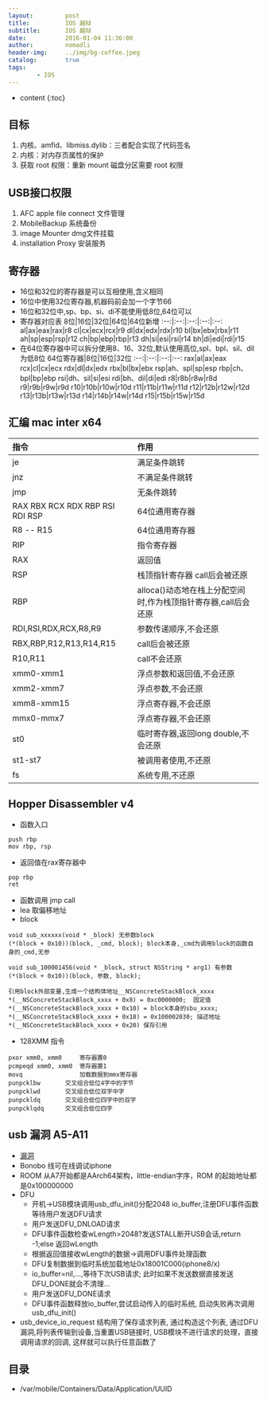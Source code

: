 ```yaml
---
layout:         post
title:          IOS 越狱
subtitle:       IOS 越狱
date:           2016-01-04 11:36:00
author:         nomadli
header-img:     ../img/bg-coffee.jpeg
catalog:        true
tags:
        - IOS
---
```


* content
{:toc}

## 目标
1. 内核、amfid、libmiss.dylib：三者配合实现了代码签名
2. 内核：对内存页属性的保护
3. 获取 root 权限：重新 mount 磁盘分区需要 root 权限

## USB接口权限
1. AFC apple file connect 文件管理
2. MobileBackup				系统备份
3. image Mounter				dmg文件挂载
4. installation Proxy		安装服务

## 寄存器
- 16位和32位的寄存器是可以互相使用,含义相同
- 16位中使用32位寄存器,机器码前会加一个字节66
- 16位和32位中,sp、bp、si、di不能使用低8位,64位可以
- 寄存器对应表
8位|16位|32位|64位|64位新增
:--:|:--:|:--:|:--:|:--:
al|ax|eax|rax|r8
cl|cx|ecx|rcx|r9
dl|dx|edx|rdx|r10
bl|bx|ebx|rbx|r11
ah|sp|esp|rsp|r12
ch|bp|ebp|rbp|r13
dh|si|esi|rsi|r14
bh|di|edi|rdi|r15
- 在64位寄存器中可以拆分使用8、16、32位,默认使用高位,spl、bpl、sil、dil为低8位
64位寄存器|8位|16位|32位
:--:|:--:|:--:|:--:
rax|al|ax|eax
rcx|cl|cx|ecx
rdx|dl|dx|edx
rbx|bl|bx|ebx
rsp|ah、spl|sp|esp
rbp|ch、bpl|bp|ebp
rsi|dh、sil|si|esi
rdi|bh、dil|di|edi
r8|r8b|r8w|r8d
r9|r9b|r9w|r9d
r10|r10b|r10w|r10d
r11|r11b|r11w|r11d
r12|r12b|r12w|r12d
r13|r13b|r13w|r13d
r14|r14b|r14w|r14d
r15|r15b|r15w|r15d


## 汇编 mac inter x64
指令|作用
:--|:--
je|满足条件跳转
jnz|不满足条件跳转
jmp|无条件跳转
RAX RBX RCX RDX RBP RSI RDI RSP|64位通用寄存器
R8 -- R15|64位通用寄存器
RIP|指令寄存器
RAX|返回值
RSP|栈顶指针寄存器 call后会被还原
RBP|alloca()动态地在栈上分配空间时,作为栈顶指针寄存器,call后会还原
RDI,RSI,RDX,RCX,R8,R9|参数传递顺序,不会还原
RBX,RBP,R12,R13,R14,R15|call后会被还原
R10,R11|call不会还原
xmm0-xmm1|浮点参数和返回值,不会还原
xmm2-xmm7|浮点参数,不会还原
xmm8-xmm15|浮点寄存器,不会还原
mmx0-mmx7|浮点寄存器,不会还原
st0|临时寄存器,返回long double,不会还原
st1-st7|被调用者使用,不还原
fs|系统专用,不还原

## Hopper Disassembler v4
- 函数入口
```
push rbp
mov rbp, rsp
```
- 返回值在rax寄存器中
```
pop rbp
ret
```
- 函数调用 jmp call
- lea 取偏移地址
- block
```
void sub_xxxxxx(void * _block) 无参数block
(*(block + 0x10))(block, _cmd, block); block本身,_cmd为调用block的函数自身的_cmd,无参

void sub_100001456(void * _block, struct NSString * arg1) 有参数
(*(block + 0x10))(block, 参数, block);

引用block外部变量,生成一个结构体地址__NSConcreteStackBlock_xxxx
*(__NSConcreteStackBlock_xxxx + 0x8) = 0xc0000000;  固定值
*(__NSConcreteStackBlock_xxxx + 0x10) = block本身的sbu_xxxx;
*(__NSConcreteStackBlock_xxxx + 0x18) = 0x100002030; 描述地址
*(__NSConcreteStackBlock_xxxx + 0x20) 保存引用
```
- 128XMM 指令
```
pxor xmm0, xmm0     寄存器置0
pcmpeqd xmm0, xmm0  寄存器置1
movq                加载数据到mmx寄存器
punpcklbw       交叉组合低位4字中的字节
punpcklwd       交叉组合低位双字中字
punpckldq       交叉组合低位四字中的双字
punpcklqdq      交叉组合低位四字
```

## usb 漏洞 A5-A11
- [漏洞](https://github.com/axi0mX/ipwndfu)
- Bonobo 线可在线调试iphone
- ROOM 从A7开始都是AArch64架构，little-endian字序，ROM 的起始地址都是0x100000000
- DFU
    - 开机->USB模块调用usb_dfu_init()分配2048 io_buffer,注册DFU事件函数等待用户发送DFU请求
    - 用户发送DFU_DNLOAD请求
    - DFU事件函数检查wLength>2048?发送STALL断开USB会话,return -1;else 返回wLength
    - 根据返回值接收wLength的数据->调用DFU事件处理函数
    - DFU复制数据到临时系统加载地址0x18001C000(iphone8/x)
    - io_buffer=nil,...,等待下次USB请求; 此时如果不发送数据直接发送DFU_DONE就会不清理...
    - 用户发送DFU_DONE请求
    - DFU事件函数释放io_buffer,尝试启动传入的临时系统, 启动失败再次调用usb_dfu_init()
- usb_device_io_request 结构用了保存请求列表, 通过构造这个列表, 通过DFU漏洞,将列表传输到设备,当重置USB链接时, USB模块不进行请求的处理，直接调用请求的回调, 这样就可以执行任意函数了

## 目录
- /var/mobile/Containers/Data/Application/UUID
